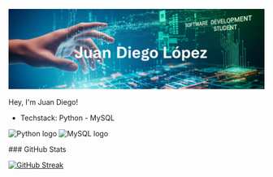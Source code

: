 

<!--
**Juan-Diego22/Juan-Diego22** is a ✨ _special_ ✨ repository because its `README.md` (this file) appears on your GitHub profile.

Here are some ideas to get you started:

- 🔭 I’m currently working on ...
- 🌱 I’m currently learning ...
- 👯 I’m looking to collaborate on ...
- 🤔 I’m looking for help with ...
- 💬 Ask me about ...
- 📫 How to reach me: ...
- 😄 Pronouns: ...
- ⚡ Fun fact: ...
-->
![Mi portada](https://github.com/Juan-Diego22/Juan-Diego22/blob/main/PortadaDiego.png)

 Hey, I'm Juan Diego!

* Techstack: Python - MySQL
<p align="left">
  <img src="https://cdn.jsdelivr.net/gh/devicons/devicon/icons/python/python-original.svg" width="50" alt="Python logo"/>
  <img src="https://cdn.jsdelivr.net/gh/devicons/devicon/icons/mysql/mysql-original.svg" width="50" alt="MySQL logo"/>
</p>
### GitHub Stats

[![GitHub Streak](https://github-readme-streak-stats.herokuapp.com?user=Juan%20Diego22&theme=dark&hide_border=FALSO&short_numbers=FALSO)](https://git.io/streak-stats)
